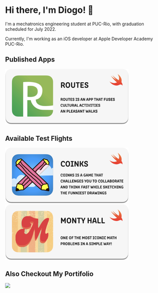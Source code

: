 # Hi there, I'm Diogo! 👋

I'm a mechatronics engineering student at PUC-Rio, with graduation scheduled for July 2022. 

Currently, I'm working as an iOS developer at Apple Developer Academy PUC-Rio. 

## Published Apps
[<img src="routes.png" width="400"/>](https://apps.apple.com/br/app/routes-caminhadas-culturais/id1576016545?l=en)

## Available Test Flights
[<img src="coinks.png" width="400"/>](https://testflight.apple.com/join/ABK9wOWK)
[<img src="monty.png" width="400"/>](https://testflight.apple.com/join/mlYhPshB)

## Also Checkout My Portifolio
[<img src="portifoli.png" width="400"/>](https://diogoinfante.myportfolio.com)
<!--
**DiogoInfante/DiogoInfante** is a ✨ _special_ ✨ repository because its `README.md` (this file) appears on your GitHub profile.

Here are some ideas to get you started:

- 🔭 I’m currently working on ...
- 🌱 I’m currently learning ...
- 👯 I’m looking to collaborate on ...
- 🤔 I’m looking for help with ...
- 💬 Ask me about ...
- 📫 How to reach me: ...
- 😄 Pronouns: ...
- ⚡ Fun fact: ...
-->

